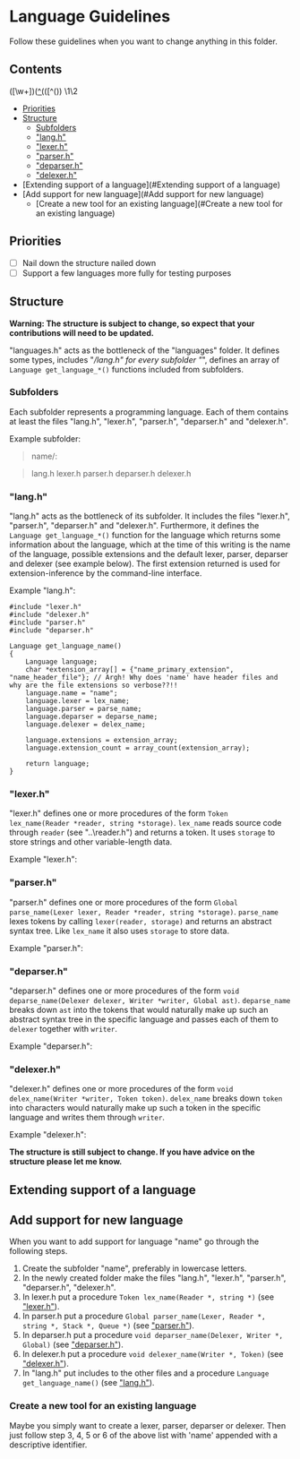 # Language Guidelines

Follow these guidelines when you want to change anything in this folder.

## Contents
(\[\w+\])([^\(](#\w+\])([^\())
\1\2

- [Priorities](#Priorities)
- [Structure](##Structure)
  - [Subfolders](#Subfolders)
  - ["lang.h"](#"lang.h")
  - ["lexer.h"](#"lexer.h")
  - ["parser.h"](#"parser.h")
  - ["deparser.h"](#"deparser.h")
  - ["delexer.h"](#"delexer.h")
- [Extending support of a language](#Extending support of a language)
- [Add support for new language](#Add support for new language)
  - [Create a new tool for an existing language](#Create a new tool for an existing language)

## Priorities

- [ ] Nail down the structure nailed down
- [ ] Support a few languages more fully for testing purposes

## Structure

**Warning: The structure is subject to change, so expect that your contributions will need to be updated.**

"languages.h" acts as the bottleneck of the "languages" folder. It defines some types, includes "*/lang.h" for every subfolder "*", defines an array of `Language get_language_*()` functions included from subfolders.

### Subfolders

Each subfolder represents a programming language. Each of them contains at least the files "lang.h", "lexer.h", "parser.h", "deparser.h" and "delexer.h".

Example subfolder:
> name/:

> lang.h lexer.h  parser.h  deparser.h  delexer.h

### "lang.h"

"lang.h" acts as the bottleneck of its subfolder. It includes the files "lexer.h", "parser.h", "deparser.h" and "delexer.h". Furthermore, it defines the `Language get_language_*()` function for the language which returns some information about the language, which at the time of this writing is the name of the language, possible extensions and the default lexer, parser, deparser and delexer (see example below). The first extension returned is used for extension-inference by the command-line interface.

Example "lang.h":
```c-cpp
#include "lexer.h"
#include "delexer.h"
#include "parser.h"
#include "deparser.h"

Language get_language_name()
{
    Language language;
    char *extension_array[] = {"name_primary_extension", "name_header_file"}; // Argh! Why does 'name' have header files and why are the file extensions so verbose??!!
    language.name = "name";
    language.lexer = lex_name;
    language.parser = parse_name;
    language.deparser = deparse_name;
    language.delexer = delex_name;
    
    language.extensions = extension_array;
    language.extension_count = array_count(extension_array);
    
    return language;
}
```

### "lexer.h"

"lexer.h" defines one or more procedures of the form `Token lex_name(Reader *reader, string *storage)`. `lex_name` reads source code through `reader` (see "..\reader.h") and returns a token. It uses `storage` to store strings and other variable-length data.

Example "lexer.h":

### "parser.h"

"parser.h" defines one or more procedures of the form `Global parse_name(Lexer lexer, Reader *reader, string *storage)`. `parse_name` lexes tokens by calling `lexer(reader, storage)` and returns an abstract syntax tree. Like `lex_name` it also uses `storage` to store data.

Example "parser.h":

### "deparser.h"

"deparser.h" defines one or more procedures of the form `void deparse_name(Delexer delexer, Writer *writer, Global ast)`. `deparse_name` breaks down `ast` into the tokens that would naturally make up such an abstract syntax tree in the specific language and passes each of them to `delexer` together with `writer`.

Example "deparser.h":

### "delexer.h"

"delexer.h" defines one or more procedures of the form `void delex_name(Writer *writer, Token token)`. `delex_name` breaks down `token` into characters would naturally make up such a token in the specific language and writes them through `writer`.

Example "delexer.h":

**The structure is still subject to change. If you have advice on the structure please let me know.**

## Extending support of a language



## Add support for new language

When you want to add support for language "name" go through the following steps.

1. Create the subfolder "name", preferably in lowercase letters.
2. In the newly created folder make the files "lang.h", "lexer.h", "parser.h", "deparser.h", "delexer.h".
3. In lexer.h put a procedure `Token lex_name(Reader *, string *)` (see ["lexer.h"](#"lexer.h")).
4. In parser.h put a procedure `Global parser_name(Lexer, Reader *, string *, Stack *, Queue *)`  (see ["parser.h"](#"parser.h")).
5. In deparser.h put a procedure `void deparser_name(Delexer, Writer *, Global)`  (see ["deparser.h"](#"deparser.h")).
6. In delexer.h put a procedure `void delexer_name(Writer *, Token)`  (see ["delexer.h"](#"delexer.h")).
7. In "lang.h" put includes to the other files and a procedure `Language get_language_name()`  (see ["lang.h"](#"lang.h")).

### Create a new tool for an existing language

Maybe you simply want to create a lexer, parser, deparser or delexer. Then just follow step 3, 4, 5 or 6 of the above list with 'name' appended with a descriptive identifier.


